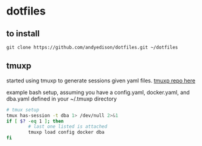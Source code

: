# dotfiles

## to install
` git clone https://github.com/andyedison/dotfiles.git ~/dotfiles `


## tmuxp
started using tmuxp to generate sessions given yaml files. [tmuxp repo here](https://github.com/tmux-python/tmuxp)

example bash setup, assuming you have a config.yaml, docker.yaml, and dba.yaml defined in your ~/.tmuxp directory
```bash
# tmux setup
tmux has-session -t dba 1> /dev/null 2>&1
if [ $? -eq 1 ]; then
        # last one listed is attached
        tmuxp load config docker dba
fi
```
